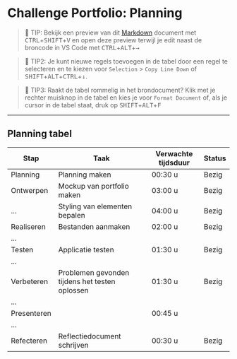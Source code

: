 # Challenge Portfolio: Planning

> :rocket: TIP: Bekijk een preview van dit [Markdown](https://guides.github.com/features/mastering-markdown/) document met <kbd>CTRL</kbd>+<kbd>SHIFT</kbd>+<kbd>V</kbd> en open deze preview terwijl je edit naast de broncode in VS Code met <kbd>CTRL</kbd>+<kbd>ALT</kbd>+<kbd>→</kbd>

> :rocket: TIP2: Je kunt nieuwe regels toevoegen in de tabel door een regel te selecteren en te kiezen voor `Selection` > `Copy Line Down` of <kbd>SHIFT</kbd>+<kbd>ALT</kbd>+<kbd>CTRL</kbd>+<kbd>↓</kbd>. 

> :rocket: TIP3: Raakt de tabel rommelig in het brondocument? Klik met je rechter muisknop in de tabel en kies je voor `Format Document` of, als je cursor in de tabel staat, druk op <kbd>SHIFT</kbd>+<kbd>ALT</kbd>+<kbd>F</kbd>

----

## Planning tabel

| Stap        | Taak                                           | Verwachte tijdsduur | Status |
| ----------- | ---------------------------------------------- | ------------------- | ------ |
| Planning    | Planning maken                                 | 00:30 u             | Bezig  |
| Ontwerpen   | Mockup van portfolio maken                     | 03:00 u             | Bezig  |
| ...         | Styling van elementen bepalen                  | 04:00 u             | Bezig  |
| Realiseren  | Bestanden aanmaken                             | 02:00 u             | Bezig  |
| ...         |                                                |                     |        |
| Testen      | Applicatie testen                              | 01:30 u             | Bezig  |
| ...         |                                                |                     |        |
| Verbeteren  | Problemen gevonden tijdens het testen oplossen | 01:30 u             | Bezig  |
| ...         |                                                |                     |        |
| Presenteren |                                                | 00:45 u             |        |
| ...         |                                                |                     |        |
| Refecteren  | Reflectiedocument schrijven                    | 00:30 u             | Bezig  |
